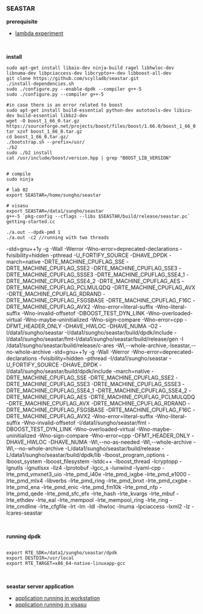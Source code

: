 ### SEASTAR

**prerequisite**
- [lambda experiment](lambda)

<br>

**install**
```
sudo apt-get install libaio-dev ninja-build ragel libhwloc-dev libnuma-dev libpciaccess-dev libcrypto++-dev libboost-all-dev
git clone https://github.com/scylladb/seastar.git
./install-dependencies.sh
sudo ./configure.py --enable-dpdk --compiler g++-5
sudo ./configure.py --compiler g++-5

#in case there is an error related to boost
sudo apt-get install build-essential python-dev autotools-dev libicu-dev build-essential libbz2-dev
wget -O boost_1_66_0.tar.gz https://sourceforge.net/projects/boost/files/boost/1.66.0/boost_1_66_0.tar.gz/download
tar xzvf boost_1_66_0.tar.gz
cd boost_1_66_0.tar.gz/
./bootstrap.sh --prefix=/usr/
./b2
sudo ./b2 install
cat /usr/include/boost/version.hpp | grep "BOOST_LIB_VERSION"


# compile
sudo ninja

# lab 02
export SEASTAR=/home/sungho/seastar

# visasu
export SEASTAR=/data1/sungho/seastar
g++-5 `pkg-config --cflags --libs $SEASTAR/build/release/seastar.pc` getting-started.cc

./a.out --dpdk-pmd 1
./a.out -c2 //running with two threads
```



-std=gnu++1y -g -Wall -Werror -Wno-error=deprecated-declarations -fvisibility=hidden -pthread -U_FORTIFY_SOURCE -DHAVE_DPDK -march=native -DRTE_MACHINE_CPUFLAG_SSE -DRTE_MACHINE_CPUFLAG_SSE2 -DRTE_MACHINE_CPUFLAG_SSE3 -DRTE_MACHINE_CPUFLAG_SSSE3 -DRTE_MACHINE_CPUFLAG_SSE4_1 -DRTE_MACHINE_CPUFLAG_SSE4_2 -DRTE_MACHINE_CPUFLAG_AES -DRTE_MACHINE_CPUFLAG_PCLMULQDQ -DRTE_MACHINE_CPUFLAG_AVX -DRTE_MACHINE_CPUFLAG_RDRAND -DRTE_MACHINE_CPUFLAG_FSGSBASE -DRTE_MACHINE_CPUFLAG_F16C -DRTE_MACHINE_CPUFLAG_AVX2 -Wno-error=literal-suffix -Wno-literal-suffix -Wno-invalid-offsetof -DBOOST_TEST_DYN_LINK -Wno-overloaded-virtual -Wno-maybe-uninitialized -Wno-sign-compare -Wno-error=cpp -DFMT_HEADER_ONLY -DHAVE_HWLOC -DHAVE_NUMA -O2 -I/data1/sungho/seastar -I/data1/sungho/seastar/build/dpdk/include -I/data1/sungho/seastar/fmt-I/data1/sungho/seastar/build/release/gen -I /data1/sungho/seastar/build/release/c-ares  -Wl,--whole-archive,-lseastar,--no-whole-archive -std=gnu++1y -g -Wall -Werror -Wno-error=deprecated-declarations -fvisibility=hidden -pthread -I/data1/sungho/seastar -U_FORTIFY_SOURCE -DHAVE_DPDK -I/data1/sungho/seastar/build/dpdk/include -march=native -DRTE_MACHINE_CPUFLAG_SSE -DRTE_MACHINE_CPUFLAG_SSE2 -DRTE_MACHINE_CPUFLAG_SSE3 -DRTE_MACHINE_CPUFLAG_SSSE3 -DRTE_MACHINE_CPUFLAG_SSE4_1 -DRTE_MACHINE_CPUFLAG_SSE4_2 -DRTE_MACHINE_CPUFLAG_AES -DRTE_MACHINE_CPUFLAG_PCLMULQDQ -DRTE_MACHINE_CPUFLAG_AVX -DRTE_MACHINE_CPUFLAG_RDRAND -DRTE_MACHINE_CPUFLAG_FSGSBASE -DRTE_MACHINE_CPUFLAG_F16C -DRTE_MACHINE_CPUFLAG_AVX2 -Wno-error=literal-suffix -Wno-literal-suffix -Wno-invalid-offsetof -I/data1/sungho/seastar/fmt -DBOOST_TEST_DYN_LINK -Wno-overloaded-virtual -Wno-maybe-uninitialized -Wno-sign-compare -Wno-error=cpp -DFMT_HEADER_ONLY -DHAVE_HWLOC -DHAVE_NUMA -Wl,--no-as-needed -Wl,--whole-archive -Wl,--no-whole-archive -L/data1/sungho/seastar/build/release -L/data1/sungho/seastar/build/dpdk/lib -lboost_program_options -lboost_system -lboost_filesystem -lstdc++ -lboost_thread -lcryptopp -lgnutls -lgnutlsxx -llz4 -lprotobuf -lgcc_s -lunwind -lyaml-cpp -lrte_pmd_vmxnet3_uio -lrte_pmd_i40e -lrte_pmd_ixgbe -lrte_pmd_e1000 -lrte_pmd_mlx4 -libverbs -lrte_pmd_ring -lrte_pmd_bnxt -lrte_pmd_cxgbe -lrte_pmd_ena -lrte_pmd_enic -lrte_pmd_fm10k -lrte_pmd_nfp -lrte_pmd_qede -lrte_pmd_sfc_efx -lrte_hash -lrte_kvargs -lrte_mbuf -lrte_ethdev -lrte_eal -lrte_mempool -lrte_mempool_ring -lrte_ring -lrte_cmdline -lrte_cfgfile -lrt -lm -ldl -lhwloc -lnuma -lpciaccess -lxml2 -lz -lcares-seastar




<br>

**running dpdk**
```

export RTE_SDK=/data1/sungho/seastar/dpdk
export DESTDIR=/usr/local
export RTE_TARGET=x86_64-native-linuxapp-gcc

```

<br>

**seastar server application**
- [application running in workstation](seastar-server-lab)
- [application running in visasu](seastar-server)

